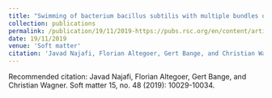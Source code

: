 ```yaml
---
title: "Swimming of bacterium bacillus subtilis with multiple bundles of flagella"
collection: publications
permalink: /publication/19/11/2019-https://pubs.rsc.org/en/content/articlehtml/2019/sm/c9sm01790a
date: 19/11/2019
venue: 'Soft matter'
citation: 'Javad Najafi, Florian Altegoer, Gert Bange, and Christian Wagner. Soft matter 15, no. 48 (2019): 10029-10034.'
---
```

Recommended citation: Javad Najafi, Florian Altegoer, Gert Bange, and Christian Wagner. Soft matter 15, no. 48 (2019): 10029-10034.